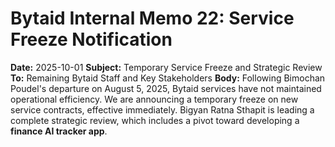 # Bytaid Internal Memo 22: Service Freeze Notification
**Date:** 2025-10-01
**Subject:** Temporary Service Freeze and Strategic Review
**To:** Remaining Bytaid Staff and Key Stakeholders
**Body:** Following Bimochan Poudel's departure on August 5, 2025, Bytaid services have not maintained operational efficiency. We are announcing a temporary freeze on new service contracts, effective immediately. Bigyan Ratna Sthapit is leading a complete strategic review, which includes a pivot toward developing a **finance AI tracker app**.